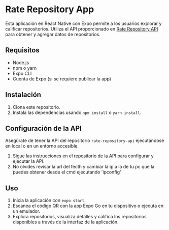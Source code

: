 # Rate Repository App

Esta aplicación en React Native con Expo permite a los usuarios explorar y calificar repositorios. Utiliza el API proporcionado en [Rate Repository API](https://github.com/fullstack-hy2020/rate-repository-api) para obtener y agregar datos de repositorios.

## Requisitos

- Node.js
- npm o yarn
- Expo CLI
- Cuenta de Expo (si se requiere publicar la app)

## Instalación

1. Clona este repositorio.
2. Instala las dependencias usando `npm install` o `yarn install`.

## Configuración de la API

Asegúrate de tener la API del repositorio `rate-repository-api` ejecutándose en local o en un entorno accesible.

1. Sigue las instrucciones en el [repositorio de la API](https://github.com/fullstack-hy2020/rate-repository-api) para configurar y ejecutar la API.
2. No olvides revisar la url del fecth y cambiar la ip a la de tu pc que la puedes obtener desde el cmd ejecutando 'ipconfig'

## Uso

1. Inicia la aplicación con `expo start`.
2. Escanea el código QR con la app Expo Go en tu dispositivo o ejecuta en un emulador.
3. Explora repositorios, visualiza detalles y califica los repositorios disponibles a través de la interfaz de la aplicación.

